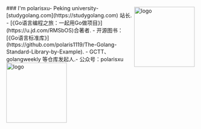 <img src="https://github-readme-stats.vercel.app/api?username=simahao&show_icons=true" alt="logo" height="160" align="right" style="margin: 5px; margin-bottom: 20px;" />
### I'm polarisxu-  Peking university-  [studygolang.com](https://studygolang.com) 站长.
-  [《Go语言编程之旅：一起用Go做项目》](https://u.jd.com/RMSbOS)合著者.
-  开源图书：[《Go语言标准库》](https://github.com/polaris1119/The-Golang-Standard-Library-by-Example).
-  GCTT、golangweekly 等仓库发起人.- 公众号：polarisxu
<img src="https://github-profile-trophy.vercel.app/?username=simahao&theme=flat&column=7" alt="logo" height="160" align="center" style="margin: auto; margin-bottom: 20px;" />

<!--
**simahao/simahao** is a ✨ _special_ ✨ repository because its `README.md` (this file) appears on your GitHub profile.

Here are some ideas to get you started:

- 🔭 I’m currently working on ...
- 🌱 I’m currently learning ...
- 👯 I’m looking to collaborate on ...
- 🤔 I’m looking for help with ...
- 💬 Ask me about ...
- 📫 How to reach me: ...
- 😄 Pronouns: ...
- ⚡ Fun fact: ...
-->
